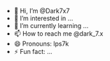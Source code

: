 - 👋 Hi, I’m @Dark7x7
- 👀 I’m interested in ...
- 🌱 I’m currently learning ...
- 📫 How to reach me @dark_7.x
- 😄 Pronouns: lps7k
- ⚡ Fun fact: ...

<!---
Dark7x7/Dark7x7 is a ✨ special ✨ repository because its `README.md` (this file) appears on your GitHub profile.
You can click the Preview link to take a look at your changes.
--->
